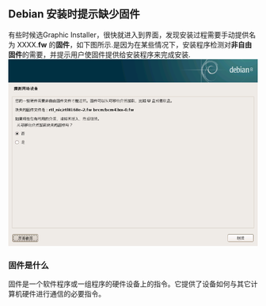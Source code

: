 ## Debian 安装时提示缺少固件

有些时候选Graphic Installer，很快就进入到界面，发现安装过程需要手动提供名为 XXXX.**fw** 的**固件**，如下图所示.是因为在某些情况下，安装程序检测对**非自由固件**的需要，并提示用户使固件提供给安装程序来完成安装.
![缺少固件](./../../img/Missing-firmware.png)

### 固件是什么

固件是一个软件程序或一组程序的硬件设备上的指令。它提供了设备如何与其它计算机硬件进行通信的必要指令。